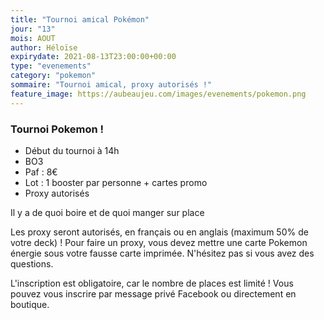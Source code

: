 ```yaml
---
title: "Tournoi amical Pokémon"
jour: "13"
mois: AOUT
author: Héloïse
expirydate: 2021-08-13T23:00:00+00:00
type: "evenements"
category: "pokemon"
sommaire: "Tournoi amical, proxy autorisés !"
feature_image: https://aubeaujeu.com/images/evenements/pokemon.png
---
```

### Tournoi Pokemon !

* Début du tournoi à 14h
* BO3
* Paf : 8€
* Lot : 1 booster par personne + cartes promo
* Proxy autorisés

Il y a de quoi boire et de quoi manger sur place


Les proxy seront autorisés, en français ou en anglais (maximum 50% de votre deck) !
Pour faire un proxy, vous devez mettre une carte Pokemon énergie sous votre fausse carte imprimée. N'hésitez pas si vous avez des questions.

L'inscription est obligatoire, car le nombre de places est limité !
Vous pouvez vous inscrire par message privé Facebook ou directement en boutique.

